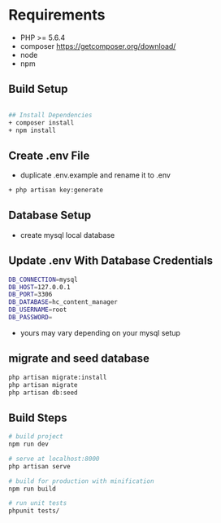 # Requirements
+ PHP >= 5.6.4
+ composer https://getcomposer.org/download/
+ node
+ npm

## Build Setup

``` bash

## Install Dependencies
+ composer install
+ npm install

```

## Create .env File
+ duplicate .env.example and rename it to .env

``` bash
+ php artisan key:generate

```

## Database Setup
+ create mysql local database

## Update .env With Database Credentials

``` bash
DB_CONNECTION=mysql
DB_HOST=127.0.0.1
DB_PORT=3306
DB_DATABASE=hc_content_manager
DB_USERNAME=root
DB_PASSWORD=

```

* yours may vary depending on your mysql setup

## migrate and seed database
``` bash
php artisan migrate:install
php artisan migrate
php artisan db:seed
```

## Build Steps

``` bash
# build project
npm run dev

# serve at localhost:8000
php artisan serve

# build for production with minification
npm run build

# run unit tests
phpunit tests/
```
